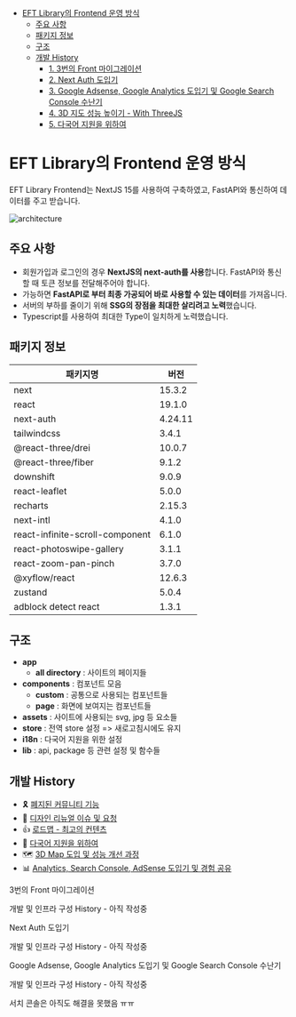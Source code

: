 - [EFT Library의 Frontend 운영 방식](#eft-library의-frontend-운영-방식)
  - [주요 사항](#주요-사항)
  - [패키지 정보](#패키지-정보)
  - [구조](#구조)
  - [개발 History](#개발-history)
    - [1. 3번의 Front 마이그레이션](#1-3번의-front-마이그레이션)
    - [2. Next Auth 도입기](#2-next-auth-도입기)
    - [3. Google Adsense, Google Analytics 도입기 및 Google Search Console 수난기](#3-google-adsense-google-analytics-도입기-및-google-search-console-수난기)
    - [4. 3D 지도 성능 높이기 - With ThreeJS](#4-3d-지도-성능-높이기---with-threejs)
    - [5. 다국어 지원을 위하여](#5-다국어-지원을-위하여)

# EFT Library의 Frontend 운영 방식

EFT Library Frontend는 NextJS 15를 사용하여 구축하였고, FastAPI와 통신하여 데이터를 주고 받습니다.

![architecture](https://github.com/user-attachments/assets/0aad4cb2-2a18-48e1-832c-436507af67fd)

## 주요 사항

- 회원가입과 로그인의 경우 **NextJS의 next-auth를 사용**합니다. FastAPI와 통신할 때 토큰 정보를 전달해주어야 합니다.
- 가능하면 **FastAPI로 부터 최종 가공되어 바로 사용할 수 있는 데이터**를 가져옵니다.
- 서버의 부하를 줄이기 위해 **SSG의 장점을 최대한 살리려고 노력**했습니다.
- Typescript를 사용하여 최대한 Type이 일치하게 노력했습니다.

## 패키지 정보

| 패키지명                        | 버전    |
| ------------------------------- | ------- |
| next                            | 15.3.2  |
| react                           | 19.1.0  |
| next-auth                       | 4.24.11 |
| tailwindcss                     | 3.4.1   |
| @react-three/drei               | 10.0.7  |
| @react-three/fiber              | 9.1.2   |
| downshift                       | 9.0.9   |
| react-leaflet                   | 5.0.0   |
| recharts                        | 2.15.3  |
| next-intl                       | 4.1.0   |
| react-infinite-scroll-component | 6.1.0   |
| react-photoswipe-gallery        | 3.1.1   |
| react-zoom-pan-pinch            | 3.7.0   |
| @xyflow/react                   | 12.6.3  |
| zustand                         | 5.0.4   |
| adblock detect react            | 1.3.1   |

## 구조

- **app**
  - **all directory** : 사이트의 페이지들
- **components** : 컴포넌트 모음
  - **custom** : 공통으로 사용되는 컴포넌트들
  - **page** : 화면에 보여지는 컴포넌트들
- **assets** : 사이트에 사용되는 svg, jpg 등 요소들
- **store** : 전역 store 설정 => 새로고침시에도 유지
- **i18n** : 다국어 지원을 위한 설정
- **lib** : api, package 등 관련 설정 및 함수들

## 개발 History

- 🎗️ [폐지된 커뮤니티 기능](https://github.com/eft-library/eft-library-history/blob/main/frontend/community.md)
- 🎨 [디자인 리뉴얼 이슈 및 요청](https://github.com/eft-library/eft-library-history/blob/main/frontend/design.md)
- 👍 [로드맵 - 최고의 컨텐츠](https://github.com/eft-library/eft-library-history/blob/main/frontend/roadmap.md)
- 🍱 [다국어 지원을 위하여](https://github.com/eft-library/eft-library-history/blob/main/frontend/i18n.md)
- 🗺️ [3D Map 도입 및 성능 개선 과정](https://github.com/eft-library/eft-library-history/blob/main/frontend/3dmap.md)
- 📊 [Analytics, Search Console, AdSense 도입기 및 경험 공유](https://github.com/eft-library/eft-library-history/blob/main/frontend/google.md)

3번의 Front 마이그레이션

개발 및 인프라 구성 History - 아직 작성중

Next Auth 도입기

개발 및 인프라 구성 History - 아직 작성중

Google Adsense, Google Analytics 도입기 및 Google Search Console 수난기

개발 및 인프라 구성 History - 아직 작성중

서치 콘솔은 아직도 해결을 못했음 ㅠㅠ
